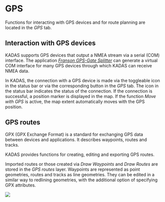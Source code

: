 # GPS

Functions for interacting with GPS devices and for route planning are located in the *GPS* tab.

## Interaction with GPS devices

KADAS supports GPS devices that output a NMEA stream via a serial (COM) interface. The application [*Franson GPS-Gate Splitter*](http://gpsgate.com/products/gpsgate_client) can generate a virtual COM interface for many GPS devices through which KADAS can receive NMEA data.

In KADAS, the connection with a GPS device is made via the toggleable icon in the status bar or via the corresponding button in the *GPS* tab. The icon in the status bar indicates the status of the connection. If the connection is successful, a position marker is displayed in the map. If the function *Move with GPS* is active, the map extent automatically moves with the GPS position.

## GPS routes

GPX (GPX Exchange Format) is a standard for exchanging GPS data between devices and applications. It describes waypoints, routes and tracks.

KADAS provides functions for creating, editing and exporting GPS routes.

Imported routes or those created via *Draw Waypoints* and *Draw Routes* are stored in the *GPS routes* layer. Waypoints are represented as point geometries, routes and tracks as line geometries. They can be edited in a similar way to redlining geometries, with the additional option of specifying GPX attributes.

<img src="../media/image9.png" />
